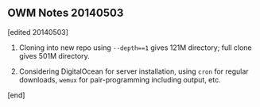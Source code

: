 ## OWM Notes 20140503

[edited 20140503]

 1. Cloning into new repo using `--depth==1` gives 121M directory; full clone gives 501M directory.

 1. Considering DigitalOcean for server installation, using `cron` for regular downloads, `wemux` for pair-programming including output, etc.

[end]
